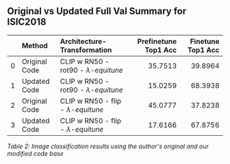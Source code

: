 ## Original vs Updated Full Val Summary for ISIC2018

|    | Method        | Architecture-Transformation        |   Prefinetune Top1 Acc |   Finetune Top1 Acc |
|---:|:--------------|:-----------------------------------|-----------------------:|--------------------:|
|  0 | Original Code | CLIP w RN50 - rot90 - *λ-equitune* |                35.7513 |             39.8964 |
|  1 | Updated Code  | CLIP w RN50 - rot90 - *λ-equitune* |                15.0259 |             68.3938 |
|  2 | Original Code | CLIP w RN50 - flip - *λ-equitune*  |                45.0777 |             37.8238 |
|  3 | Updated Code  | CLIP w RN50 - flip - *λ-equitune*  |                17.6166 |             67.8756 |

*Table 2: Image classification results using the author's original and our modified code base*